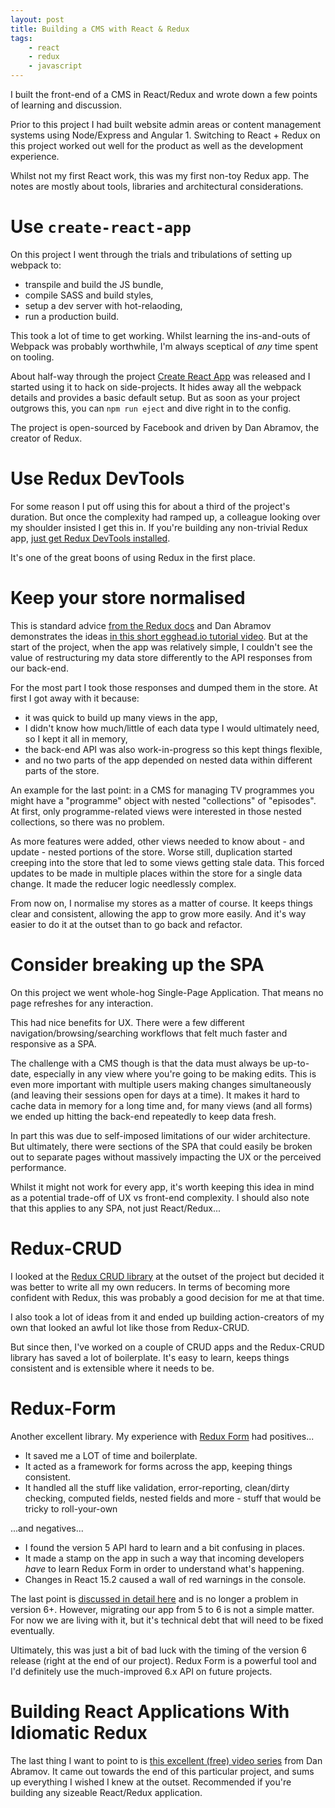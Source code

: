 ```yaml
---
layout: post
title: Building a CMS with React & Redux
tags:
    - react
    - redux
    - javascript
---
```


I built the front-end of a CMS in React/Redux and wrote down a few points of learning and discussion.

Prior to this project I had built website admin areas or content management systems using Node/Express and Angular 1. Switching to React + Redux on this project worked out well for the product as well as the development experience.

Whilst not my first React work, this was my first non-toy Redux app. The notes are mostly about tools, libraries and architectural considerations.

# Use `create-react-app`

On this project I went through the trials and tribulations of setting up webpack to:

* transpile and build the JS bundle,
* compile SASS and build styles,
* setup a dev server with hot-relaoding,
* run a production build.

This took a lot of time to get working. Whilst learning the ins-and-outs of Webpack was probably worthwhile, I'm always sceptical of _any_ time spent on tooling.

About half-way through the project [Create React App][1] was released and I started using it to hack on side-projects. It hides away all the webpack details and provides a basic default setup. But as soon as your project outgrows this, you can `npm run eject` and dive right in to the config.

The project is open-sourced by Facebook and driven by Dan Abramov, the creator of Redux.

# Use Redux DevTools

For some reason I put off using this for about a third of the project's duration. But once the complexity had ramped up, a colleague looking over my shoulder insisted I get this in. If you're building any non-trivial Redux app, [just get Redux DevTools installed][2].

It's one of the great boons of using Redux in the first place.

# Keep your store normalised

This is standard advice [from the Redux docs][3] and Dan Abramov demonstrates the ideas [in this short egghead.io tutorial video][4]. But at the start of the project, when the app was relatively simple, I couldn't see the value of restructuring my data store differently to the API responses from our back-end.

For the most part I took those responses and dumped them in the store. At first I got away with it because:

* it was quick to build up many views in the app,
* I didn't know how much/little of each data type I would ultimately need, so I kept it all in memory,
* the back-end API was also work-in-progress so this kept things flexible,
* and no two parts of the app depended on nested data within different parts of the store.

An example for the last point: in a CMS for managing TV programmes you might have a "programme" object with nested "collections" of "episodes". At first, only programme-related views were interested in those nested collections, so there was no problem.

As more features were added, other views needed to know about - and update - nested portions of the store. Worse still, duplication started creeping into the store that led to some views getting stale data. This forced updates to be made in multiple places within the store for a single data change. It made the reducer logic needlessly complex.

From now on, I normalise my stores as a matter of course. It keeps things clear and consistent, allowing the app to grow more easily. And it's way easier to do it at the outset than to go back and refactor.

# Consider breaking up the SPA

On this project we went whole-hog Single-Page Application. That means no page refreshes for any interaction.

This had nice benefits for UX. There were a few different navigation/browsing/searching workflows that felt much faster and responsive as a SPA.

The challenge with a CMS though is that the data must always be up-to-date, especially in any view where you're going to be making edits. This is even more important with multiple users making changes simultaneously (and leaving their sessions open for days at a time). It makes it hard to cache data in memory for a long time and, for many views (and all forms) we ended up hitting the back-end repeatedly to keep data fresh.

In part this was due to self-imposed limitations of our wider architecture. But ultimately, there were sections of the SPA that could easily be broken out to separate pages without massively impacting the UX or the perceived performance.

Whilst it might not work for every app, it's worth keeping this idea in mind as a potential trade-off of UX vs front-end complexity. I should also note that this applies to any SPA, not just React/Redux...

# Redux-CRUD

I looked at the [Redux CRUD library][5] at the outset of the project but decided it was better to write all my own reducers. In terms of becoming more confident with Redux, this was probably a good decision for me at that time.

I also took a lot of ideas from it and ended up building action-creators of my own that looked an awful lot like those from Redux-CRUD.

But since then, I've worked on a couple of CRUD apps and the Redux-CRUD library has saved a lot of boilerplate. It's easy to learn, keeps things consistent and is extensible where it needs to be.

# Redux-Form

Another excellent library. My experience with [Redux Form][6] had positives...

* It saved me a LOT of time and boilerplate.
* It acted as a framework for forms across the app, keeping things consistent.
* It handled all the stuff like validation, error-reporting, clean/dirty checking, computed fields, nested fields and more - stuff that would be tricky to roll-your-own

...and negatives...

* I found the version 5 API hard to learn and a bit confusing in places.
* It made a stamp on the app in such a way that incoming developers _have_ to learn Redux Form in order to understand what's happening.
* Changes in React 15.2 caused a wall of red warnings in the console.

The last point is [discussed in detail here][7] and is no longer a problem in version 6+. However, migrating our app from 5 to 6 is not a simple matter. For now we are living with it, but it's technical debt that will need to be fixed eventually.

Ultimately, this was just a bit of bad luck with the timing of the version 6 release (right at the end of our project). Redux Form is a powerful tool and I'd definitely use the much-improved 6.x API on future projects.

# Building React Applications With Idiomatic Redux

The last thing I want to point to is [this excellent (free) video series][8] from Dan Abramov. It came out towards the end of this particular project, and sums up everything I wished I knew at the outset. Recommended if you're building any sizeable React/Redux application.

[1]: https://github.com/facebookincubator/create-react-app
[2]: https://github.com/gaearon/redux-devtools
[3]: http://redux.js.org/docs/recipes/reducers/NormalizingStateShape.html
[4]: https://egghead.io/lessons/javascript-redux-normalizing-the-state-shape
[5]: https://github.com/Versent/redux-crud
[6]: http://redux-form.com/6.7.0/
[7]: https://github.com/erikras/redux-form/issues/1249
[8]: https://egghead.io/courses/building-react-applications-with-idiomatic-redux